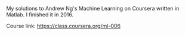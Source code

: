 My solutions to Andrew Ng's Machine Learning on Coursera written in Matlab. I finished it in 2016.

Course link: https://class.coursera.org/ml-006
